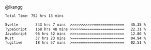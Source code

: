 @ikangg
<!--START_SECTION:waka-->

```txt
Total Time: 752 hrs 18 mins

Svelte        343 hrs 7 mins  >>>>>>>>>>>==============   45.35 %
TypeScript    168 hrs 48 mins >>>>>>===================   22.31 %
JavaScript    96 hrs 52 mins  >>>======================   12.80 %
Rust          37 hrs 23 mins  >========================   04.94 %
fugitive      18 hrs 57 mins  >========================   02.51 %
```

<!--END_SECTION:waka-->
